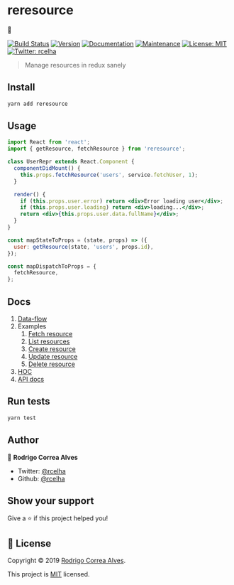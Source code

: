 # reresource

👋

[![Build Status](https://dev.azure.com/rcelha0341/rcelha/_apis/build/status/rcelha.redux-resource?branchName=master)](https://dev.azure.com/rcelha0341/rcelha/_build/latest?definitionId=1&branchName=master)
[![Version](https://img.shields.io/npm/v/reresource.svg?label=version)](https://npmjs.com/package/reresource)
[![Documentation](https://img.shields.io/badge/documentation-yes-brightgreen.svg)](https://github.com/rcelha/reresource#docs)
[![Maintenance](https://img.shields.io/badge/Maintained%3F-yes-green.svg)](https://github.com/rcelha/reresource/graphs/commit-activity)
[![License: MIT](https://img.shields.io/badge/License-MIT-yellow.svg)](https://github.com/rcelha/reresource/blob/master/LICENSE)
[![Twitter: rcelha](https://img.shields.io/twitter/follow/rcelha.svg?style=social)](https://twitter.com/rcelha)

> Manage resources in redux sanely

## Install

```sh
yarn add reresource
```

## Usage

```jsx
import React from 'react';
import { getResource, fetchResource } from 'reresource';

class UserRepr extends React.Component {
  componentDidMount() {
    this.props.fetchResource('users', service.fetchUser, 1);
  }

  render() {
    if (this.props.user.error) return <div>Error loading user</div>;
    if (this.props.user.loading) return <div>loading...</div>;
    return <div>{this.props.user.data.fullName}</div>;
  }
}

const mapStateToProps = (state, props) => ({
  user: getResource(state, 'users', props.id),
});

const mapDispatchToProps = {
  fetchResource,
};
```

## Docs

1. [Data-flow](/doc/data-flow.md)
1. Examples
   1. [Fetch resource](/doc/fetch-resource.md)
   1. [List resources](/doc/list-resources.md)
   1. [Create resource](/doc/create-resource.md)
   1. [Update resource](/doc/update-resource.md)
   1. [Delete resource](/doc/delete-resource.md)
1. [HOC](/doc/hoc.md)
1. [API docs](/doc/api/README.md)

## Run tests

```sh
yarn test
```

## Author

👤 **Rodrigo Correa Alves**

- Twitter: [@rcelha](https://twitter.com/rcelha)
- Github: [@rcelha](https://github.com/rcelha)

## Show your support

Give a ⭐️ if this project helped you!

## 📝 License

Copyright © 2019 [Rodrigo Correa Alves](https://github.com/rcelha).

This project is [MIT](https://github.com/rcelha/reresource/blob/master/LICENSE) licensed.
